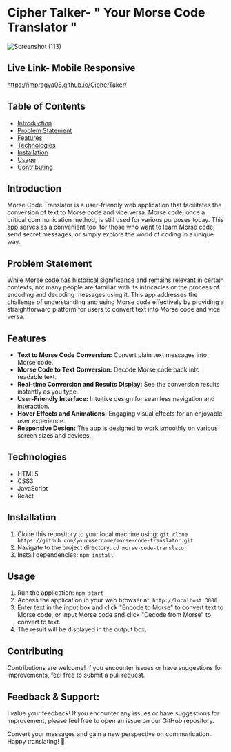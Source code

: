 # Cipher Talker- " Your Morse Code Translator "

![Screenshot (113)](https://github.com/impragya08/CipherTaker/assets/84717393/eb35affe-a2d7-4ae9-b696-4ee32639b3e5)

## Live Link- Mobile Responsive
https://impragya08.github.io/CipherTaker/

## Table of Contents
- [Introduction](#introduction)
- [Problem Statement](#problem-statement)
- [Features](#features)
- [Technologies](#technologies)
- [Installation](#installation)
- [Usage](#usage)
- [Contributing](#contributing)


## Introduction
Morse Code Translator is a user-friendly web application that facilitates the conversion of text to Morse code and vice versa. Morse code, once a critical communication method, is still used for various purposes today. This app serves as a convenient tool for those who want to learn Morse code, send secret messages, or simply explore the world of coding in a unique way.

## Problem Statement
While Morse code has historical significance and remains relevant in certain contexts, not many people are familiar with its intricacies or the process of encoding and decoding messages using it. This app addresses the challenge of understanding and using Morse code effectively by providing a straightforward platform for users to convert text into Morse code and vice versa.

## Features
- **Text to Morse Code Conversion:** Convert plain text messages into Morse code.
- **Morse Code to Text Conversion:** Decode Morse code back into readable text.
- **Real-time Conversion and Results Display:** See the conversion results instantly as you type.
- **User-Friendly Interface:** Intuitive design for seamless navigation and interaction.
- **Hover Effects and Animations:** Engaging visual effects for an enjoyable user experience.
- **Responsive Design:** The app is designed to work smoothly on various screen sizes and devices.

## Technologies
- HTML5
- CSS3
- JavaScript
- React

## Installation
1. Clone this repository to your local machine using: `git clone https://github.com/yourusername/morse-code-translator.git`
2. Navigate to the project directory: `cd morse-code-translator`
3. Install dependencies: `npm install`

## Usage
1. Run the application: `npm start`
2. Access the application in your web browser at: `http://localhost:3000`
3. Enter text in the input box and click "Encode to Morse" to convert text to Morse code, or input Morse code and click "Decode from Morse" to convert to text.
4. The result will be displayed in the output box.

## Contributing
Contributions are welcome! If you encounter issues or have suggestions for improvements, feel free to submit a pull request.

## Feedback & Support:
I value your feedback! If you encounter any issues or have suggestions for improvement, please feel free to open an issue on our GitHub repository.

Convert your messages and gain a new perspective on communication. Happy translating! 🚀
